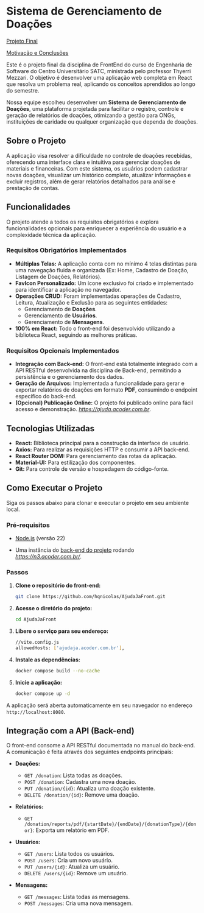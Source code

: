 # Sistema de Gerenciamento de Doações
[Projeto Final](/Requirements.md)

[Motivação e Conclusões](/Proposta.md)

Este é o projeto final da disciplina de FrontEnd do curso de Engenharia de Software do Centro Universitário SATC, ministrada pelo professor Thyerri Mezzari. O objetivo é desenvolver uma aplicação web completa em React que resolva um problema real, aplicando os conceitos aprendidos ao longo do semestre.

Nossa equipe escolheu desenvolver um **Sistema de Gerenciamento de Doações**, uma plataforma projetada para facilitar o registro, controle e geração de relatórios de doações, otimizando a gestão para ONGs, instituições de caridade ou qualquer organização que dependa de doações.

## Sobre o Projeto

A aplicação visa resolver a dificuldade no controle de doações recebidas, oferecendo uma interface clara e intuitiva para gerenciar doações de materiais e financeiras. Com este sistema, os usuários podem cadastrar novas doações, visualizar um histórico completo, atualizar informações e excluir registros, além de gerar relatórios detalhados para análise e prestação de contas.

## Funcionalidades

O projeto atende a todos os requisitos obrigatórios e explora funcionalidades opcionais para enriquecer a experiência do usuário e a complexidade técnica da aplicação.

### Requisitos Obrigatórios Implementados

  * **Múltiplas Telas:** A aplicação conta com no mínimo 4 telas distintas para uma navegação fluida e organizada (Ex: Home, Cadastro de Doação, Listagem de Doações, Relatórios).
  * **FavIcon Personalizado:** Um ícone exclusivo foi criado e implementado para identificar a aplicação no navegador.
  * **Operações CRUD:** Foram implementadas operações de Cadastro, Leitura, Atualização e Exclusão para as seguintes entidades:
      * Gerenciamento de **Doações**.
      * Gerenciamento de **Usuários**.
      * Gerenciamento de **Mensagens**.
  * **100% em React:** Todo o front-end foi desenvolvido utilizando a biblioteca React, seguindo as melhores práticas.

### Requisitos Opcionais Implementados

  * **Integração com Back-end:** O front-end está totalmente integrado com a API RESTful desenvolvida na disciplina de Back-end, permitindo a persistência e o gerenciamento dos dados.
  * **Geração de Arquivos:** Implementada a funcionalidade para gerar e exportar relatórios de doações em formato **PDF**, consumindo o endpoint específico do back-end.
  * **(Opcional) Publicação Online:** O projeto foi publicado online para fácil acesso e demonstração. *https://ajuda.acoder.com.br*.

## Tecnologias Utilizadas

  * **React:** Biblioteca principal para a construção da interface de usuário.
  * **Axios:** Para realizar as requisições HTTP e consumir a API back-end.
  * **React Router DOM:** Para gerenciamento das rotas da aplicação.
  * **Material-UI:** Para estilização dos componentes.
  * **Git:** Para controle de versão e hospedagem do código-fonte.

## Como Executar o Projeto

Siga os passos abaixo para clonar e executar o projeto em seu ambiente local.

### Pré-requisitos

  * [Node.js](https://nodejs.org/en/) (versão 22)

  * Uma instância do [back-end do projeto](https://github.com/hqnicolas/AjudaJaServer) rodando *https://n3.acoder.com.br/*.

### Passos

1.  **Clone o repositório do front-end:**

    ```bash
    git clone https://github.com/hqnicolas/AjudaJaFront.git
    ```

2.  **Acesse o diretório do projeto:**

    ```bash
    cd AjudaJaFront
    ```

3.  **Libere o serviço para seu endereço:**

    ```bash
    //vite.config.js
    allowedHosts: ['ajudaja.acoder.com.br'],
    ```
    

4.  **Instale as dependências:**

    ```bash
    docker compose build --no-cache
    ```

5.  **Inicie a aplicação:**

    ```bash
    docker compose up -d
    ```

A aplicação será aberta automaticamente em seu navegador no endereço `http://localhost:8080`.

## Integração com a API (Back-end)

O front-end consome a API RESTful documentada no manual do back-end. A comunicação é feita através dos seguintes endpoints principais:

  * **Doações:**

      * `GET /donation`: Lista todas as doações.
      * `POST /donation`: Cadastra uma nova doação.
      * `PUT /donation/{id}`: Atualiza uma doação existente.
      * `DELETE /donation/{id}`: Remove uma doação.

  * **Relatórios:**

      * `GET /donation/reports/pdf/{startDate}/{endDate}/{donationType}/{donor}`: Exporta um relatório em PDF.

  * **Usuários:**

      * `GET /users`: Lista todos os usuários.
      * `POST /users`: Cria um novo usuário.
      * `PUT /users/{id}`: Atualiza um usuário.
      * `DELETE /users/{id}`: Remove um usuário.

  * **Mensagens:**

      * `GET /messages`: Lista todas as mensagens.
      * `POST /messages`: Cria uma nova mensagem.
